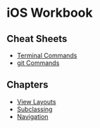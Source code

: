 iOS Workbook
====

## Cheat Sheets

- [Terminal Commands](terminal-commands.md)
- [git Commands](git-cheats.md)

## Chapters
- [View Layouts](view_layout)
- [Subclassing](subclassing)
- [Navigation](navigation)
